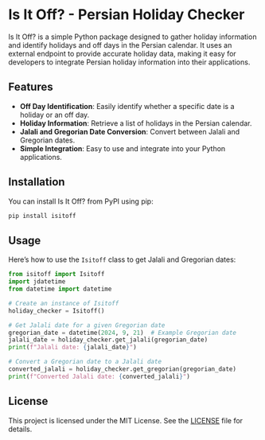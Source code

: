 # Is It Off? - Persian Holiday Checker

Is It Off? is a simple Python package designed to gather holiday information and identify holidays and off days in the Persian calendar. It uses an external endpoint to provide accurate holiday data, making it easy for developers to integrate Persian holiday information into their applications.

## Features

- **Off Day Identification**: Easily identify whether a specific date is a holiday or an off day.
- **Holiday Information**: Retrieve a list of holidays in the Persian calendar.
- **Jalali and Gregorian Date Conversion**: Convert between Jalali and Gregorian dates.
- **Simple Integration**: Easy to use and integrate into your Python applications.

## Installation

You can install Is It Off? from PyPI using pip:

```bash
pip install isitoff
```

## Usage

Here’s how to use the `Isitoff` class to get Jalali and Gregorian dates:

```python
from isitoff import Isitoff
import jdatetime
from datetime import datetime

# Create an instance of Isitoff
holiday_checker = Isitoff()

# Get Jalali date for a given Gregorian date
gregorian_date = datetime(2024, 9, 21)  # Example Gregorian date
jalali_date = holiday_checker.get_jalali(gregorian_date)
print(f"Jalali date: {jalali_date}")

# Convert a Gregorian date to a Jalali date
converted_jalali = holiday_checker.get_gregorian(gregorian_date)
print(f"Converted Jalali date: {converted_jalali}")
```

## License

This project is licensed under the MIT License. See the [LICENSE](LICENSE) file for details.
